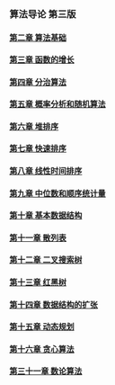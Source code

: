 ### 算法导论 第三版

#### [第二章 算法基础](chapter2/README.md)  

#### [第三章 函数的增长](chapter3/README.md)

#### [第四章 分治算法](chapter4/README.md)

#### [第五章 概率分析和随机算法](chapter5/README.md)

#### [第六章 堆排序](chapter6/README.md)

#### [第七章 快速排序](chapter7/README.md)

#### [第八章 线性时间排序](chapter8/README.md)  

#### [第九章 中位数和顺序统计量](chapter9/README.md)

#### [第十章 基本数据结构](chapter10/README.md)

#### [第十一章 散列表](chapter11/README.md)         

#### [第十二章 二叉搜索树](chapter12/README.md)       

#### [第十三章 红黑树](chapter13/README.md)

#### [第十四章 数据结构的扩张](chapter14/README.md)

#### [第十五章 动态规划](chapter15/README.md)

#### [第十六章 贪心算法](chapter16/README.md)

#### [第三十一章 数论算法](chapter31/README.md)
